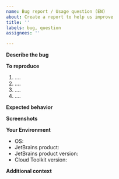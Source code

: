 ```yaml
---
name: Bug report / Usage question (EN)
about: Create a report to help us improve
title: ''
labels: bug, question
assignees: ''

---
```


**Describe the bug**


**To reproduce**
1. ....
2. ....
3. .... 
4. ....

**Expected behavior**


**Screenshots**


**Your Environment**
- OS: 
- JetBrains product:
- JetBrains product version:
- Cloud Toolkit version:

**Additional context**
<!-- Add any other context about the problem here. -->

